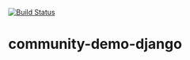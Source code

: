 [![Build Status](https://travis-ci.org/bum752/community-demo-django.svg?branch=master)](https://travis-ci.org/bum752/community-demo-django)

# community-demo-django
